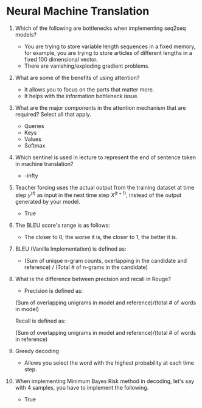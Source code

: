 # Neural Machine Translation

1. Which of the following are bottlenecks when implementing seq2seq models?
   - You are trying to store variable length sequences in a fixed memory, for example, you are trying to store articles of different lengths in a fixed 100 dimensional vector.
   - There are vanishing/exploding gradient problems.
2. What are some of the benefits of using attention?
   - It allows you to focus on the parts that matter more.
   - It helps with the information bottleneck issue.
3. What are the major components in the attention mechanism that are required? Select all that apply.
   - Queries
   - Keys
   - Values
   - Softmax
4. Which sentinel is used in lecture to represent the end of sentence token in machine translation?
   - -infty
5. Teacher forcing  uses the actual output from the training dataset at time step $y^{(t)}$ as input in the next time step $X^{(t+1)}$, instead of the output generated by your model.
   - True
6. The BLEU score's range is as follows:
   - The closer to 0, the worse it is, the closer to 1, the better it is.
7. BLEU (Vanilla Implementation) is defined as:
   - (Sum of unique n-gram counts, overlapping in the candidate and reference) / (Total # of n-grams in the candidate)
8. What is the difference between precision and recall in Rouge?
   - Precision is defined as:

    (Sum of overlapping unigrams in model and reference)/(total # of words in model)

    Recall is defined as:

    (Sum of overlapping unigrams in model and reference)/(total # of words in reference)
9. Greedy decoding
   - Allows you select the word with the highest probability at each time step.
10. When implementing Minimum Bayes Risk method in decoding, let's say with 4 samples, you have to implement the following.
    - True
